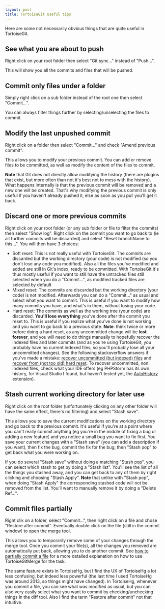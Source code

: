 ```yaml
---
layout: post
title: TortoiseGit useful tips
---
```


Here are some not necessarily obvious things that are quite useful in TortoiseGit.

See what you are about to push
------------------------------

Right click on your root folder then select "Git sync..." instead of "Push...".

This will show you all the commits and files that will be pushed.

Commit only files under a folder
--------------------------------

Simply right click on a sub folder instead of the root one then select "Commit...".

You can always filter things further by selecting/unselecting the files to commit.

Modify the last unpushed commit
-------------------------------

Right click on a folder then select "Commit..." and check "Amend previous commit".

This allows you to modify your previous commit. You can add or remove files to be committed, as well as modify the content of the files to commit.

__Note__ that Git does not directly allow modifying the history (there are plugins that exist, but more often than not it's best not to mess with the history). What happens internally is that the previous commit will be removed and a new one will be created. That's why modifying the previous commit is only useful if you haven't already pushed it, else as soon as you pull you'll get it back.

Discard one or more previous commits
------------------------------------

Right click on your root folder (or any sub folder or file to filter the commits) then select "Show log". Right click on the commit you want to go back to (ie all further commits will be discarded) and select "Reset branchName to this...". You will then have 3 choices:

- Soft reset: This is not really useful with TortoiseGit. The commits are discarded but the working directory (your code) is not modified (so you don't lose any code you modified). Also all the files you've modified and added are still in Git's index, ready to be committed. With TortoiseGit it's thus mostly useful if you want to still have the untracked files still selected when you do a "Commit...", as modified tracked files are selected by default
- Mixed reset: The commits are discarded but the working directory (your code) is not modified. Afterwards you can do a "Commit..." as usual and select what you want to commit. This is useful if you want to modify how many commits you have, and what's in them, without losing your code.
- Hard reset: The commits as well as the working tree (your code) are discarded. __You'll lose everything__ you've done after the commit you reset to. This is useful if you realize what you've done is not working and you want to go back to a previous state. __Note__: think twice or more before doing a hard reset, as any uncommitted change will be __lost forever__, and you will need to do things manually to hopefully recover the indexed files and later commits (and as you're using TortoiseGit, you probably have no current indexed files, so you'll probably lose all your uncommitted changes). See the following stackoverflow answers if you've made a mistake: [recover uncommitted (but indexed) files](http://stackoverflow.com/a/6780036) and [recover from (not too old) hard reset](http://stackoverflow.com/a/6636). To recover uncommitted, non indexed files, check what your IDE offers (eg PHPStorm has its own history, for Visual Studio I found, but haven't tested yet, the [AutoHistory](https://visualstudiogallery.msdn.microsoft.com/dfcb2438-180c-4f8a-983b-62d89e141fe3) extension).

Stash current working directory for later use
---------------------------------------------

Right click on the root folder (unfortunately clicking on any other folder will have the same effect, there's no filtering) and select "Stash save".

This allows you to save the current modifications on the working directory and go back to the previous commit. It's useful if you're at a point where you can't really commit anything (eg you're in the middle of fixing a bug or adding a new feature) and you notice a small bug you want to fix first. You save your current changes with a "Stash save" (you can add a description if you want), then fix the bug, commit the fix for the bug, then "Stash pop" to get back what you were working on.

If you do several "Stash save" without doing a matching "Stash pop", you can select which stash to get by doing a "Stash list". You'll see the list of all the things you stashed away, and you can get back to any of them by right clicking and choosing "Stash Apply". __Note__ that unlike with "Stash pop", when doing "Stash Apply" the corresponding stashed code will not be removed from the list. You'll want to manually remove it by doing a "Delete Ref...".

Commit files partially
---------------------

Right clik on a folder, select "Commit...", then right click on a file and chose "Restore after commit". Eventually double click on the file (still in the commit window) to open the merge tool.

This allows you to temporarily remove some of your changes through the merge tool. Once you commit your file(s), all the changes you removed are automatically put back, allowing you to do another commit. See [how to partially commit a file](http://stackoverflow.com/a/32527098) for a more detailed explanation on how to use TortoiseGitMerge for the task.

The same feature exists in TortoiseHg, but I find the UX of TortoiseHg a lot less confusing, but indeed less powerful (the last time I used TortoiseHg was around 2013, so things might have changed). In TortoiseHg, whenever you commit a file, you can see what was modified as usual, but you can also very easily select what you want to commit by checking/unchecking things in the diff tool. Also I find the term "Restore after commit" not that intuitive.
